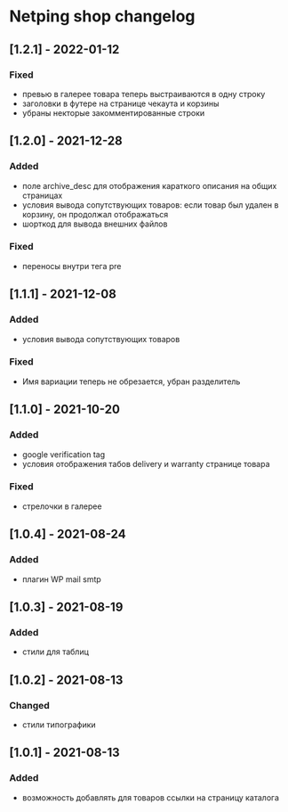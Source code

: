 # Netping shop changelog

## [1.2.1] - 2022-01-12
### Fixed
- превью в галерее товара теперь выстраиваются в одну строку
- заголовки в футере на странице чекаута и корзины
- убраны некторые закомментированные строки

## [1.2.0] - 2021-12-28
### Added
- поле archive_desc для отображения караткого описания на общих страницах
- условия вывода сопутствующих товаров: если товар был удален в корзину, он продолжал отображаться
- шорткод для вывода внешних файлов

### Fixed
- переносы внутри тега pre

## [1.1.1] - 2021-12-08
### Added
- условия вывода сопутствующих товаров

### Fixed
- Имя вариации теперь не обрезается, убран разделитель

## [1.1.0] - 2021-10-20
### Added
- google verification tag
- условия отображения табов delivery и warranty странице товара

### Fixed
- стрелочки в галерее

## [1.0.4] - 2021-08-24
### Added
- плагин WP mail smtp

## [1.0.3] - 2021-08-19
### Added
- стили для таблиц

## [1.0.2] - 2021-08-13
### Changed
- стили типографики

## [1.0.1] - 2021-08-13
### Added
- возможность добавлять для товаров ссылки на страницу каталога